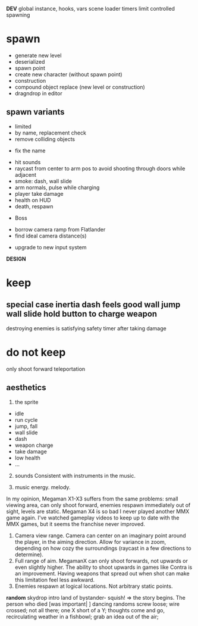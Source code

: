 
**DEV**
global instance, hooks, vars
scene loader
timers
limit
controlled spawning
# spawn
- generate new level
- deserialized
- spawn point
- create new character (without spawn point)
- construction
- compound object replace (new level or construction)
- dragndrop in editor
## spawn variants
- limited
- by name, replacement check
- remove colliding objects
* fix the name

- hit sounds
- raycast from center to arm pos to avoid shooting through doors while adjacent
- smoke: dash, wall slide
- arm normals, pulse while charging
- player take damage
- health on HUD
- death, respawn


* Boss
- borrow camera ramp from Flatlander
- find ideal camera distance(s)
* upgrade to new input system

**DESIGN**
# keep
special case inertia
dash feels good
wall jump
wall slide
hold button to charge weapon
---
destroying enemies is satisfying
safety timer after taking damage

# do not keep
only shoot forward
teleportation



## aesthetics
1. the sprite
- idle
- run cycle
- jump, fall
- wall slide
- dash
- weapon charge
- take damage
- low health
- ...

2. sounds
Consistent with instruments in the music.

3. music
energy. melody.


In my opinion, Megaman X1-X3 suffers from the same problems: small viewing area, can only shoot forward, enemies respawn immediately out of sight, levels are static.
Megaman X4 is so bad I never played another MMX game again. I've watched gameplay videos to keep up to date with the MMX games, but it seems the franchise never improved.

1. Camera view range.
Camera can center on an imaginary point around the player, in the aiming direction. Allow for variance in zoom, depending on how cozy the surroundings (raycast in a few directions to determine).
2. Full range of aim.
MegamanX can only shoot forwards, not upwards or even slightly higher. The ability to shoot upwards in games like Contra is an improvement. Having weapons that spread out when shot can make this limitation feel less awkward.
3. Enemies respawn at logical locations.
Not arbitrary static points.


**random**
skydrop intro
land of bystander- squish! => the story begins. The person who died [was important| ]
dancing randoms
screw loose; wire crossed; not all there; one X short of a Y;
thoughts come and go, recirculating weather in a fishbowl; grab an idea out of the air;
